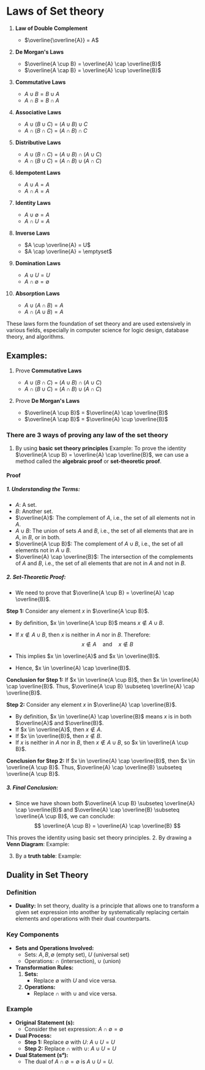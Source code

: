 # Laws of Set theory

1. **Law of Double Complement**
   - $\overline{\overline{A}} = A$

2. **De Morgan's Laws**
   - $\overline{A \cup B} = \overline{A} \cap \overline{B}$
   - $\overline{A \cap B} = \overline{A} \cup \overline{B}$

3. **Commutative Laws**
   - $A \cup B = B \cup A$
   - $A \cap B = B \cap A$

4. **Associative Laws**
   - $A \cup (B \cup C)$ = $(A \cup B) \cup C$
   - $A \cap (B \cap C)$ = $(A \cap B) \cap C$

5. **Distributive Laws**
   - $A \cup (B \cap C)$ = $(A \cup B) \cap (A \cup C)$
   - $A \cap (B \cup C)$ = $(A \cap B) \cup (A \cap C)$

6. **Idempotent Laws**
   - $A \cup A = A$
   - $A \cap A = A$

7. **Identity Laws**
   - $A \cup \emptyset = A$
   - $A \cap U = A$

8. **Inverse Laws**
   - $A \cup \overline{A} = U$
   - $A \cap \overline{A} = \emptyset$

9. **Domination Laws**
   - $A \cup U = U$
   - $A \cap \emptyset = \emptyset$

10. **Absorption Laws**
    - $A \cup (A \cap B) = A$
    - $A \cap (A \cup B) = A$

These laws form the foundation of set theory and are used extensively in various fields, especially in computer science for logic design, database theory, and algorithms.

## Examples:

1. Prove **Commutative Laws**
   - $A \cup (B \cap C)$ = $(A \cup B) \cap (A \cup C)$
   - $A \cap (B \cup C)$ = $(A \cap B) \cup (A \cap C)$

2. Prove **De Morgan's Laws**  
   - $\overline{A \cup B}$ = $\overline{A} \cap \overline{B}$
   - $\overline{A \cap B}$ = $\overline{A} \cup \overline{B}$

### There are 3 ways of proving any law of the set theory
1. By using **basic set theory principles**
Example: 
To prove the identity $\overline{A \cup B} = \overline{A} \cap \overline{B}$, we can use a method called the **algebraic proof** or **set-theoretic proof**.

#### Proof

##### 1. **Understanding the Terms:**
   - $A$: A set.
   - $B$: Another set.
   - $\overline{A}$: The complement of $A$, i.e., the set of all elements not in $A$.
   - $A \cup B$: The union of sets $A$ and $B$, i.e., the set of all elements that are in $A$, in $B$, or in both.
   - $\overline{A \cup B}$: The complement of $A \cup B$, i.e., the set of all elements not in $A \cup B$.
   - $\overline{A} \cap \overline{B}$: The intersection of the complements of $A$ and $B$, i.e., the set of all elements that are not in $A$ and not in $B$.

##### 2. **Set-Theoretic Proof:**
   - We need to prove that $\overline{A \cup B} = \overline{A} \cap \overline{B}$.
   
   **Step 1:** Consider any element $x$ in $\overline{A \cup B}$.
   - By definition, $x \in \overline{A \cup B}$ means $x \notin A \cup B$.
   - If $x \notin A \cup B$, then $x$ is neither in $A$ nor in $B$. Therefore:
     $$x \notin A \quad \text{and} \quad x \notin B$$

   - This implies $x \in \overline{A}$ and $x \in \overline{B}$.
   - Hence, $x \in \overline{A} \cap \overline{B}$.
   
   **Conclusion for Step 1:** If $x \in \overline{A \cup B}$, then $x \in \overline{A} \cap \overline{B}$. Thus, $\overline{A \cup B} \subseteq \overline{A} \cap \overline{B}$.

   **Step 2:** Consider any element $x$ in $\overline{A} \cap \overline{B}$.
   - By definition, $x \in \overline{A} \cap \overline{B}$ means $x$ is in both $\overline{A}$ and $\overline{B}$.
   - If $x \in \overline{A}$, then $x \notin A$.
   - If $x \in \overline{B}$, then $x \notin B$.
   - If $x$ is neither in $A$ nor in $B$, then $x \notin A \cup B$, so $x \in \overline{A \cup B}$.
   
   **Conclusion for Step 2:** If $x \in \overline{A} \cap \overline{B}$, then $x \in \overline{A \cup B}$. Thus, $\overline{A} \cap \overline{B} \subseteq \overline{A \cup B}$.

##### 3. **Final Conclusion:**
   - Since we have shown both $\overline{A \cup B} \subseteq \overline{A} \cap \overline{B}$ and $\overline{A} \cap \overline{B} \subseteq \overline{A \cup B}$, we can conclude:
     $$
     \overline{A \cup B} = \overline{A} \cap \overline{B}
     $$
     
This proves the identity using basic set theory principles.
2. By drawing a **Venn Diagram**:
Example: 

3. By a **truth table**:
Example: 
   

## Duality in Set Theory

### **Definition**
   - **Duality:** In set theory, duality is a principle that allows one to transform a given set expression into another by systematically replacing certain elements and operations with their dual counterparts.

### **Key Components**
   - **Sets and Operations Involved:**
     - Sets: $A, B, \emptyset$ (empty set), $U$ (universal set)
     - Operations: $\cap$ (intersection), $\cup$ (union)
   - **Transformation Rules:**
     1. **Sets:**
        - Replace $\emptyset$ with $U$ and vice versa.
     2. **Operations:**
        - Replace $\cap$ with $\cup$ and vice versa.

### **Example**
   - **Original Statement (s):**
     - Consider the set expression: $A \cap \emptyset = \emptyset$
   - **Dual Process:**
     - **Step 1:** Replace $\emptyset$ with $U$: $A \cup U = U$
     - **Step 2:** Replace $\cap$ with $\cup$: $A \cup U = U$
   - **Dual Statement (sᵈ):**
     - The dual of $A \cap \emptyset = \emptyset$ is $A \cup U = U$.









